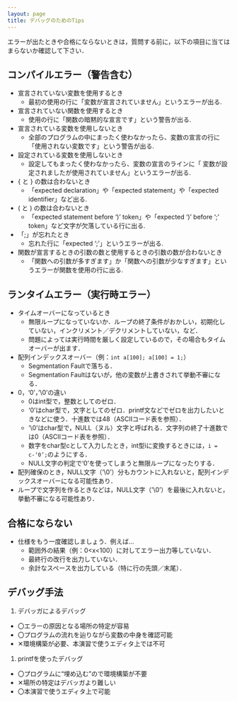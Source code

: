 ```yaml
---
layout: page
title: デバッグのためのTips
---
```


エラーが出たときや合格にならないときは，質問する前に，以下の項目に当てはまらないか確認して下さい．

## コンパイルエラー（警告含む）

* 宣言されていない変数を使用するとき
   * 最初の使用の行に「変数が宣言されていません」というエラーが出る.
* 宣言されていない関数を使用するとき
   * 使用の行に「関数の暗黙的な宣言です」という警告が出る.
* 宣言されている変数を使用しないとき
   * 全部のプログラムの中にまったく使わなかったら、変数の宣言の行に「使用されない変数です」という警告が出る.
* 設定されている変数を使用しないとき
   * 設定してもまったく使わなかったら、変数の宣言のラインに「 変数が設定されましたが使用されていません」というエラーが出る.
* { と } の数は合わないとき
   * 「expected declaration」や「expected statement」や「expected identifier」など出る.
* ( と ) の数は合わないとき
   * 「expected statement before ‘)’ token」や「expected ‘)’ before ‘;’ token」など文字が欠落している行に出る.
* 「;」が忘れたとき
   * 忘れた行に「expected ‘;’」というエラーが出る.
* 関数が宣言するときの引数の数と使用するときの引数の数が合わないとき
   * 「関数への引数が多すぎます」か「関数への引数が少なすぎます」というエラーが関数を使用の行に出る.


## ランタイムエラー（実行時エラー）

* タイムオーバーになっているとき
    * 無限ループになっていないか．ループの終了条件がおかしい，初期化していない，インクリメント／デクリメントしていない，など．
    * 問題によっては実行時間を厳しく設定しているので，その場合もタイムオーバーが出ます．
* 配列インデックスオーバー（例：`int a[100]; a[100] = 1;`）
    * Segmentation Faultで落ちる．
    * Segmentation Faultはないが，他の変数が上書きされて挙動不審になる．
* 0，‘0’，’\0’の違い
    * 0はint型で，整数としてのゼロ．
    * ‘0’はchar型で，文字としてのゼロ．printf文などでゼロを出力したいときなどに使う．十進数では48（ASCIIコード表を参照）．
    * ’\0’はchar型で，NULL（ヌル）文字と呼ばれる．文字列の終了十進数では0（ASCIIコード表を参照）．
    * 数字をchar型cとして入力したとき，int型iに変換するときには，`i = c-‘0’;`のようにする．
    * NULL文字の判定で‘0’を使ってしまうと無限ループになったりする．
* 配列確保のとき，NULL文字（’\0’）分もカウントに入れないと，配列インデックスオーバーになる可能性あり．
* ループで文字列を作るときなどは，NULL文字（’\0’）を最後に入れないと，挙動不審になる可能性あり．


## 合格にならない

* 仕様をもう一度確認しましょう．例えば…
    * 範囲外の結果（例：0<x<100）に対してエラー出力等していない．
    * 最終行の改行を出力していない．
    * 余計なスペースを出力している（特に行の先頭／末尾）．


## デバッグ手法

1. デバッガによるデバッグ
  - 〇エラーの原因となる場所の特定が容易
  - 〇プログラムの流れを辿りながら変数の中身を確認可能
  - ✕環境構築が必要、本演習で使うエディタ上では不可
1. printfを使ったデバッグ
  - 〇プログラムに“埋め込む”ので環境構築が不要
  - ✕場所の特定はデバッガより難しい
  - 〇本演習で使うエディタ上で可能

